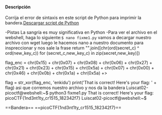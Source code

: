 #### Descripción

Corrija el error de sintaxis en este script de Python para imprimir la bandera.[Descargar script de Python](https://artifacts.picoctf.net/c/27/fixme1.py)

-Pistas La sangría es muy significativa en Python
-Para ver el archivo en el webshell, haga lo siguiente:`$ nano fixme1.py`
vamos a decargar nuestro archivo con wget
luego le hacemos nano a nuestro documento para inspreccionar y nos sale la frase
return "".join([chr(ord(secret_c) ^ ord(new_key_c)) for (secret_c,new_key_c) in zip(secret,new_key)])


flag_enc = chr(0x15) + chr(0x07) + chr(0x08) + chr(0x06) + chr(0x27) + chr(0x21) + chr(0x23) + chr(0x15) + chr(0x5a) + chr(0x07) + chr(0x00) + chr(0x46) + chr(0x0b) + chr(0x1a) + chr(0x5a) +>

  
flag = str_xor(flag_enc, 'enkidu')
  print('That is correct! Here\'s your flag: ' + flag)
asi que corremos nuestro archivo y nos da la bandera
Luiscat02-picoctf@webshell:~$ python3 fixme1.py 
That is correct! Here's your flag: picoCTF{1nd3nt1ty_cr1515_182342f7}
Luiscat02-picoctf@webshell:~$ 

==Bandera==
==picoCTF{1nd3nt1ty_cr1515_182342f7}==


